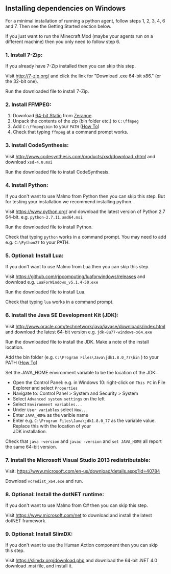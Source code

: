 ## Installing dependencies on Windows ##

For a minimal installation of running a python agent, follow steps 1, 2, 3, 4, 6 and 7. Then see the Getting Started section below.

If you just want to run the Minecraft Mod (maybe your agents run on a different machine) then you only need to follow step 6.

### 1. Install 7-Zip: ###

If you already have 7-Zip installed then you can skip this step.

Visit http://7-zip.org/ and click the link for "Download .exe 64-bit x86." (or the 32-bit one).

Run the downloaded file to install 7-Zip.

### 2. Install FFMPEG: ###

1. Download [64-bit Static](http://ffmpeg.zeranoe.com/builds/win64/static/ffmpeg-latest-win64-static.7z) from [Zeranoe](http://ffmpeg.zeranoe.com/builds/).
2. Unpack the contents of the zip (bin folder etc.) to `C:\ffmpeg`
3. Add `C:\ffmpeg\bin` to your `PATH` ([How To](https://support.microsoft.com/en-us/kb/310519))
4. Check that typing `ffmpeg` at a command prompt works.

### 3. Install CodeSynthesis: ###

Visit http://www.codesynthesis.com/products/xsd/download.xhtml and download `xsd-4.0.msi`

Run the downloaded file to install CodeSynthesis.

### 4. Install Python: ###

If you don't want to use Malmo from Python then you can skip this step. But for testing your installation we recommend installing python.

Visit https://www.python.org/ and download the latest version of Python 2.7 64-bit. e.g. `python-2.7.11.amd64.msi`

Run the downloaded file to install Python.

Check that typing `python` works in a command prompt. You may need to add e.g. `C:\Python27` to your PATH.

### 5. Optional: Install Lua: ###

If you don't want to use Malmo from Lua then you can skip this step.

Visit https://github.com/rjpcomputing/luaforwindows/releases and download e.g. `LuaForWindows_v5.1.4-50.exe`

Run the downloaded file to install Lua.

Check that typing `lua` works in a command prompt.

### 6. Install the Java SE Development Kit (JDK): ###

Visit http://www.oracle.com/technetwork/java/javase/downloads/index.html and download the latest 64-bit version 
e.g. `jdk-8u77-windows-x64.exe`

Run the downloaded file to install the JDK. Make a note of the install location.

Add the bin folder (e.g. `C:\Program Files\Java\jdk1.8.0_77\bin` ) to your PATH ([How To](https://support.microsoft.com/en-us/kb/310519))

Set the JAVA_HOME environment variable to be the location of the JDK:

  * Open the Control Panel: e.g. in Windows 10: right-click on `This PC` in File Explorer and select `Properties`
  * Navigate to: Control Panel > System and Security > System
  * Select `Advanced system settings` on the left
  * Select `Environment variables...`
  * Under `User variables` select `New...`
  * Enter `JAVA_HOME` as the varible name
  * Enter e.g. `C:\Program Files\Java\jdk1.8.0_77` as the variable value. Replace this with the location of your  
    JDK installation.
  
Check that `java -version` and `javac -version` and `set JAVA_HOME` all report the same 64-bit version.
 
### 7. Install the Microsoft Visual Studio 2013 redistributable: ###

Visit: https://www.microsoft.com/en-us/download/details.aspx?id=40784

Download `vcredist_x64.exe` and run.

### 8. Optional: Install the dotNET runtime: ###

If you don't want to use Malmo from C# then you can skip this step.

Visit https://www.microsoft.com/net to download and install the latest dotNET framework.

### 9. Optional: Install SlimDX: ###

If you don't want to use the Human Action component then you can skip this step.

Visit https://slimdx.org/download.php and download the 64-bit .NET 4.0 download .msi file, and install it.

